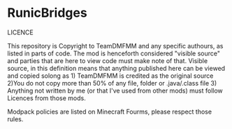 # RunicBridges

LICENCE

This repository is Copyright to TeamDMFMM and any specific authours, as listed in parts of code. The mod is henceforth considered "visible source" and parties that are here to view code must make note of that. Visible source, in this definition means that anything published here can be viewed and copied solong as 1) TeamDMFMM is credited as the original source 2)You do not copy more than 50% of any file, folder or .java/.class file 3) Anything not written by me (or that I've used from other mods) must follow Licences from those mods.

Modpack policies are listed on Minecraft Fourms, please respect those rules.

